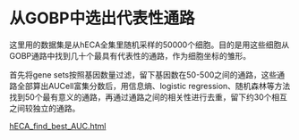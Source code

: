 # 从GOBP中选出代表性通路

这里用的数据集是从hECA全集里随机采样的50000个细胞。目的是用这些细胞从GOBP通路中找到几十个最具有代表性的通路，作为细胞坐标的雏形。

首先将gene sets按照基因数量过滤，留下基因数在50-500之间的通路，这些通路全部算出AUCell富集分数后，用信息熵、logistic regression、随机森林等方法找到50个最有意义的通路，再通过通路之间的相关性进行去重，留下约30个相互之间较独立的通路。

[hECA_find_best_AUC.html](./file/hECA_find_best_AUC/hECA_find_best_AUC.html)


